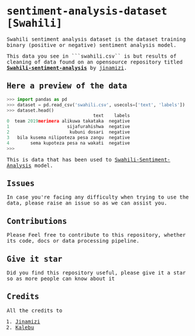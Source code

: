 <samp>

# sentiment-analysis-dataset [Swahili]

Swahili sentiment analysis dataset is the dataset training binary (positive or negative) sentiment analysis model.

This data you see in ```swahili.csv`` is but results of cleaning of data found on an opensource repository titled [**Swahili-sentiment-analysis**](https://github.com/Jinamizi/Swahili-sentiment-analysis) by [jinamizi](https://github.com/Jinamizi/).

## Here a preview of the data

```python
>>> import pandas as pd
>>> dataset = pd.read_csv('swahili.csv', usecols=['text', 'labels'])
>>> dataset.head()
                                 text    labels
0  team 2019merimera alikuwa takataka  negative
1                      sijafurahishwa  negative
2                       kubuni dosari  negative
3   bila kusema nilipoteza pesa zangu  negative
4        sema kupoteza pesa na wakati  negative
>>>
```

This is data that has been used to [Swahili-Sentiment-Analysis](https://huggingface.co/spaces/neurotech/Swahili-sentiment-analysis) model.

## Issues

In case you're facing any difficulty when trying to use the data, please raise an issue so as we can assist you.

## Contributions

Please Feel free to contribute to this repository, whether its code, docs or data processing pipeline.

## Give it star

Did you find this repository useful, please give it a star so as more people can know about it

## Credits

All the credits  to

1. [Jinamizi](https://github.com/Jinamizi/)
2. [Kalebu](https://github.com/kalebu/)

</samp>
